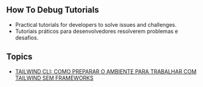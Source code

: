 ## How To Debug Tutorials

* Practical tutorials for developers to solve issues and challenges.
* Tutoriais práticos para desenvolvedores resolverem problemas e desafios.

## Topics

* [TAILWIND CLI: COMO PREPARAR O AMBIENTE PARA TRABALHAR COM TAILWIND SEM FRAMEWORKS](https://github.com/DucaBarros/How-To-Debug-Tutorials/blob/main/Tailwind%20CLI%20Tutorial/Tailwind%20CLI%20Tutorial%20(PT-BR).md)
